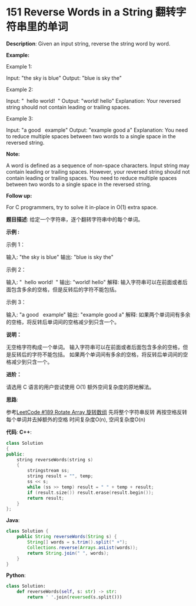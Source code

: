 # 151 Reverse Words in a String 翻转字符串里的单词

__Description__:
Given an input string, reverse the string word by word.

__Example:__

Example 1:

Input: "the sky is blue"
Output: "blue is sky the"

Example 2:

Input: "  hello world!  "
Output: "world! hello"
Explanation: Your reversed string should not contain leading or trailing spaces.

Example 3:

Input: "a good   example"
Output: "example good a"
Explanation: You need to reduce multiple spaces between two words to a single space in the reversed string.

__Note:__

A word is defined as a sequence of non-space characters.
Input string may contain leading or trailing spaces. However, your reversed string should not contain leading or trailing spaces.
You need to reduce multiple spaces between two words to a single space in the reversed string.

__Follow up:__

For C programmers, try to solve it in-place in O(1) extra space.

__题目描述__:
给定一个字符串，逐个翻转字符串中的每个单词。

__示例 :__

示例 1：

输入: "the sky is blue"
输出: "blue is sky the"

示例 2：

输入: "  hello world!  "
输出: "world! hello"
解释: 输入字符串可以在前面或者后面包含多余的空格，但是反转后的字符不能包括。

示例 3：

输入: "a good   example"
输出: "example good a"
解释: 如果两个单词间有多余的空格，将反转后单词间的空格减少到只含一个。

__说明：__

无空格字符构成一个单词。
输入字符串可以在前面或者后面包含多余的空格，但是反转后的字符不能包括。
如果两个单词间有多余的空格，将反转后单词间的空格减少到只含一个。

__进阶：__

请选用 C 语言的用户尝试使用 O(1) 额外空间复杂度的原地解法。

__思路__:

参考[LeetCode #189 Rotate Array 旋转数组](https://www.jianshu.com/p/15443e6ea0de)
先将整个字符串反转
再按空格反转每个单词并去掉额外的空格
时间复杂度O(n), 空间复杂度O(n)

__代码__:
__C++__:

```C++
class Solution 
{
public:
    string reverseWords(string s) 
    {
        stringstream ss;
        string result = "", temp;
        ss << s;
        while (ss >> temp) result = " " + temp + result;
        if (result.size()) result.erase(result.begin());
        return result;
    }
};
```

__Java__:

```Java
class Solution {
    public String reverseWords(String s) {
        String[] words = s.trim().split(" +");
        Collections.reverse(Arrays.asList(words));
        return String.join(" ", words);
    }
}
```

__Python__:

```Python
class Solution:
    def reverseWords(self, s: str) -> str:
        return ' '.join(reversed(s.split()))
```
